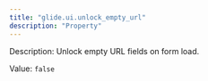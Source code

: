 ```yaml
---
title: "glide.ui.unlock_empty_url"
description: "Property"
---
```


Description: Unlock empty URL fields on form load.

Value: `false`